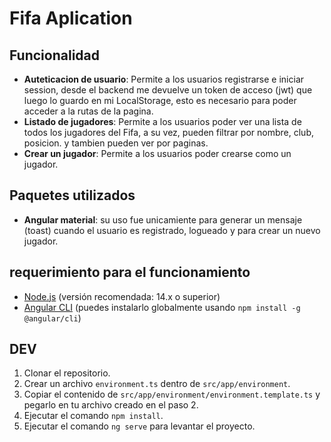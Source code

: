 # Fifa Aplication

## Funcionalidad

- **Auteticacion de usuario**: Permite a los usuarios registrarse e iniciar session, desde el backend me devuelve un token de acceso (jwt) que luego lo guardo en mi LocalStorage, esto es necesario para poder acceder a la rutas de la pagina.
- **Listado de jugadores**: Permite a los usuarios poder ver una lista de todos los jugadores del Fifa, a su vez, pueden filtrar por nombre, club, posicion. y tambien pueden ver por paginas.
- **Crear un jugador**: Permite a los usuarios poder crearse como un jugador.

## Paquetes utilizados

- **Angular material**: su uso fue unicamiente para generar un mensaje (toast) cuando el usuario es registrado, logueado y para crear un nuevo jugador.

## requerimiento para el funcionamiento

- [Node.js](https://nodejs.org/) (versión recomendada: 14.x o superior)
- [Angular CLI](https://angular.io/cli) (puedes instalarlo globalmente usando `npm install -g @angular/cli`)

## DEV

1. Clonar el repositorio.
2. Crear un archivo `environment.ts` dentro de `src/app/environment`.
3. Copiar el contenido de `src/app/environment/environment.template.ts` y pegarlo en tu archivo creado en el paso 2.
4. Ejecutar el comando `npm install`.
5. Ejecutar el comando `ng serve` para levantar el proyecto.
